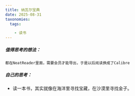 ```yaml
---
title: 纳瓦尔宝典
date: 2025-08-31
taxonomies:
  tags:

    - 读书
---
```


##### 值得思考的想法：

```
都在NeatReader里面，需要会员才能导出，于是以后阅读换成了Calibre
```

##### 自己的思考：

- 读一本书，其实就像在海洋里寻找宝藏，在沙漠里寻找金子。

